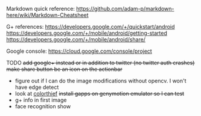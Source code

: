Markdown quick reference:
https://github.com/adam-p/markdown-here/wiki/Markdown-Cheatsheet

G+ references:
https://developers.google.com/+/quickstart/android
https://developers.google.com/+/mobile/android/getting-started
https://developers.google.com/+/mobile/android/share/

Google console:
https://cloud.google.com/console/project

TODO
~~add google+ instead or in addition to twitter (no twitter auth crashes)~~
~~make share button be an icon on the actionbar~~
 * figure out if I can do the image modifications without opencv. I won't have edge detect
 * look at [colorthief](https://github.com/lokesh/color-thief/blob/master/js/color-thief.js)
~~install gapps on genymotion emulator so I can test~~
 * g+ info in first image
 * face recognition show

